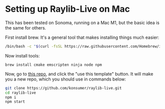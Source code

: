 # Setting up Raylib-Live on Mac

This has been tested on Sonoma, running on a Mac M1, but the basic idea is the same for others.


First install brew. It's a general tool that makes installing things much easier:

```sh
/bin/bash -c "$(curl -fsSL https://raw.githubusercontent.com/Homebrew/install/HEAD/install.sh)"
```

Now install tools:

```
brew install cmake emscripten ninja node npm
```

Now, go to [this repo](https://github.com/konsumer/raylib-live), and click the "use this template" button. It will make you a new repo, which you should use in commands below:

```sh
git clone https://github.com/konsumer/raylib-live.git
cd raylib-live
npm i
npm start
```